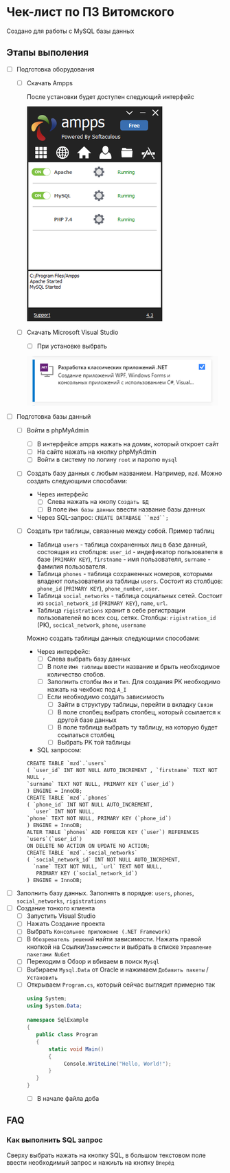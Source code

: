 # Чек-лист по ПЗ Витомского
Создано для работы с MySQL базы данных
## Этапы выполения
- [ ] Подготовка оборудования
    - [ ] Скачать Аmpps

      После установки будет доступен следующий интерфейс

      ![img_1.png](img_1.png)
    - [ ] Скачать Microsoft Visual Studio
        - [ ] При установке выбрать

      ![img.png](img.png)
- [ ] Подготовка базы данный
    - [ ] Войти в phpMyAdmin
        - [ ] В интерфейсе ampps нажать на домик, который откроет сайт
        - [ ] На сайте нажать на кнопку phpMyAdmin
        - [ ] Войти в систему по логину `root` и паролю `mysql`
    - [ ] Создать базу данных с любым названием. Например, `mzd`.
      Можно создать следующими способами:
      - Через интерфейс
        - [ ] Слева нажать на кнопу `Создать БД`
        - [ ] В поле `Имя базы данных` ввести название базы данных 
      - Через SQL-запрос: `CREATE DATABASE ``mzd``;`
    - [ ] Создать три таблицы, связанные между собой.
      Пример таблиц
      - Таблица `users` - таблица сохраненных лиц в базе данный,
        состоящая из стоблцов: `user_id` - индефикатор пользователя в базе (`PRIMARY KEY`),
        `firstname` - имя пользователя,
        `surname` - фамилия пользователя.
      - Таблица `phones` - таблица сохраненных номеров,
        которыми владеют пользователи из таблицы `users`.
        Состоит из столбцов: `phone_id` (`PRIMARY KEY`), `phone_number`, `user`.
      - Таблица `social_networks` - таблица социальных сетей.
        Состоит из `social_network_id` (`PRIMARY KEY`), `name`, `url`.
      - Таблица `rigistrations` хранит в себе регистрации пользователей во всех соц. сетях.
      Столбцы: `rigistration_id` (PK), `socical_network`, `phone`, `username`
      
      Можно создать таблицы данных следующими способами:
      - Через интерфейс:
        - [ ] Слева выбрать базу данных
        - [ ] В поле `Имя таблицы` ввести название и брыть необходимое количество стобов.
        - [ ] Заполнить столбы `Имя` и `Тип`. 
        Для создания PK необходимо нажать на чекбокс под `A_I`
        - [ ] Если необходимо создать зависимость
          - [ ] Зайти в структуру таблицы, перейти в вкладку `Связи`
          - [ ] В поле столбец выбрать столбец,
          который ссылается к другой базе данных
          - [ ] В поле таблица выбрать ту таблицу,
          на которую будет ссылаться столбец
          - [ ] Выбрать PK той таблицы
      - SQL запросом:
      ```
      CREATE TABLE `mzd`.`users` 
      ( `user_id` INT NOT NULL AUTO_INCREMENT , `firstname` TEXT NOT NULL , 
      `surname` TEXT NOT NULL, PRIMARY KEY (`user_id`)
      ) ENGINE = InnoDB;
      CREATE TABLE `mzd`.`phones` 
      ( `phone_id` INT NOT NULL AUTO_INCREMENT,
        `user` INT NOT NULL,
      `phone` TEXT NOT NULL, PRIMARY KEY (`phone_id`)
      ) ENGINE = InnoDB;
      ALTER TABLE `phones` ADD FOREIGN KEY (`user`) REFERENCES `users`(`user_id`) 
      ON DELETE NO ACTION ON UPDATE NO ACTION;
      CREATE TABLE `mzd`.`social_networks` 
      ( `social_network_id` INT NOT NULL AUTO_INCREMENT,
        `name` TEXT NOT NULL, `url` TEXT NOT NULL,
         PRIMARY KEY (`social_network_id`)
      ) ENGINE = InnoDB;
      ```
- [ ] Заполнить базу данных. 
Заполнять в порядке: `users`, `phones`, `social_networks`, `rigistrations`
- [ ] Создание тонкого клиента
  - [ ] Запустить Visual Studio
  - [ ] Нажать Создание проекта
  - [ ] Выбрать `Консольное приложение (.NET Framework)`
  - [ ] В `Обозреватель решений` найти зависимости.
  Нажать правой кнопкой на Ссылки/`Зависимости` 
  и выбрать в списке `Управление пакетами NuGet`
  - [ ] Переходим в Обзор и вбиваем в поиск `Mysql`
  - [ ] Выбираем `Mysql.Data` от Oracle и нажимаем `Добавить пакеты` / `Установить`
  - [ ] Открываем `Program.cs`, который сейчас выглядит примерно так
    ```cs
    using System;
    using System.Data;
    
    namespace SqlExample
    {
       public class Program
       {
           static void Main()
           {
                Console.WriteLine("Hello, World!");
           }
       }
    }
    ```
    - [ ] В начале файла доба
## FAQ
### Как выполнить SQL запрос
Сверху выбрать нажать на кнопку SQL, 
в большом текстовом поле ввести необходимый запрос
и нажиьть на кнопку `Вперёд`